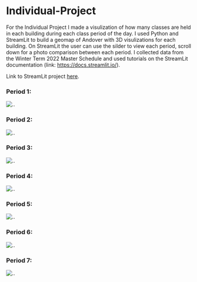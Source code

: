 # Individual-Project

For the Individual Project I made a visulization of how many classes are held in each building during each class period of the day. I used Python and StreamLit to build a geomap of Andover with 3D visulizations for each building. On StreamLit the user can use the silder to view each period, scroll down for a photo comparison between each period. I collected data from the Winter Term 2022 Master Schedule and used tutorials on the StreamLit documentation (link: https://docs.streamlit.io/). 

Link to StreamLit project [here](http://172.16.154.98:8501). 

### Period 1:
![..](https://github.com/natasha-muromceww/Individual-Project/blob/main/PAPeriod1.png)

### Period 2: 
![..](https://github.com/natasha-muromceww/Individual-Project/blob/main/PAPeriod2.png)

### Period 3:
![..](https://github.com/natasha-muromceww/Individual-Project/blob/main/PAPeriod3.png)

### Period 4:
![..](https://github.com/natasha-muromceww/Individual-Project/blob/main/PAPeriod4.png)

### Period 5:
![..](https://github.com/natasha-muromceww/Individual-Project/blob/main/PAPeriod5.png)

### Period 6:
![..](https://github.com/natasha-muromceww/Individual-Project/blob/main/PAPeriod6.png)

### Period 7:
![..](https://github.com/natasha-muromceww/Individual-Project/blob/main/PAPeriod7.png) 
